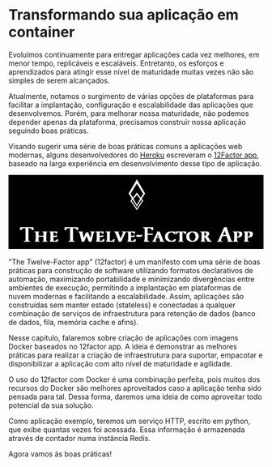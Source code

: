 # Transformando sua aplicação em container

Evoluímos continuamente para entregar aplicações cada vez melhores, em menor tempo, replicáveis e escaláveis. Entretanto, os esforços e aprendizados para atingir esse nível de maturidade muitas vezes não são simples de serem alcançados.

Atualmente, notamos o surgimento de várias opções de plataformas para facilitar a implantação, configuração e escalabilidade das aplicações que desenvolvemos. Porém, para melhorar nossa maturidade, não podemos depender apenas da plataforma, precisamos construir nossa aplicação seguindo boas práticas.

Visando sugerir uma série de boas práticas comuns a aplicações web modernas, alguns desenvolvedores do [Heroku](https://www.heroku.com/) escreveram o [12Factor app](http://12factor.net/pt_br/), baseado na larga experiência em desenvolvimento desse tipo de aplicação.

![](images/12factor.gif)

"The Twelve-Factor app" (12factor) é um manifesto com uma série de boas práticas para construção de software utilizando formatos declarativos de automação, maximizando portabilidade e minimizando divergências entre ambientes de execução, permitindo a implantação em plataformas de nuvem modernas e facilitando a escalabilidade. Assim, aplicações são construídas sem manter estado (stateless) e conectadas a qualquer combinação de serviços de infraestrutura para retenção de dados (banco de dados, fila, memória cache e afins).

Nesse capítulo, falaremos sobre criação de aplicações com imagens Docker baseados no 12factor app. A ideia é demonstrar as melhores práticas para realizar a criação de infraestrutura para suportar, empacotar e disponibilizar a aplicação com alto nível de maturidade e agilidade.

O uso do 12factor com Docker é uma combinação perfeita, pois muitos dos recursos do Docker são melhores aproveitados caso a aplicação tenha sido pensada para tal. Dessa forma, daremos uma ideia de como aproveitar todo potencial da sua solução.

Como aplicação exemplo, teremos um serviço HTTP, escrito em python, que exibe quantas vezes foi acessada. Essa informação é armazenada através de contador numa instância Redis.

Agora vamos às boas práticas!
